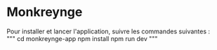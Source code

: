 # Monkreynge<br />
Pour installer et lancer l'application, suivre les commandes suivantes :<br />
"""
cd monkreynge-app
npm install
npm run dev
"""
